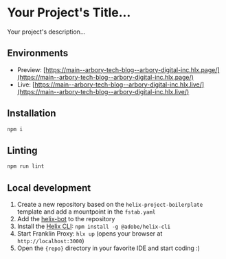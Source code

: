 # Your Project's Title...
Your project's description...

## Environments
- Preview: [https://main--arbory-tech-blog--arbory-digital-inc.hlx.page/](https://main--arbory-tech-blog--arbory-digital-inc.hlx.page/)
- Live: [https://main--arbory-tech-blog--arbory-digital-inc.hlx.live/](https://main--arbory-tech-blog--arbory-digital-inc.hlx.live/)

## Installation

```sh
npm i
```

## Linting

```sh
npm run lint
```

## Local development

1. Create a new repository based on the `helix-project-boilerplate` template and add a mountpoint in the `fstab.yaml`
1. Add the [helix-bot](https://github.com/apps/helix-bot) to the repository
1. Install the [Helix CLI](https://github.com/adobe/helix-cli): `npm install -g @adobe/helix-cli`
1. Start Franklin Proxy: `hlx up` (opens your browser at `http://localhost:3000`)
1. Open the `{repo}` directory in your favorite IDE and start coding :)
